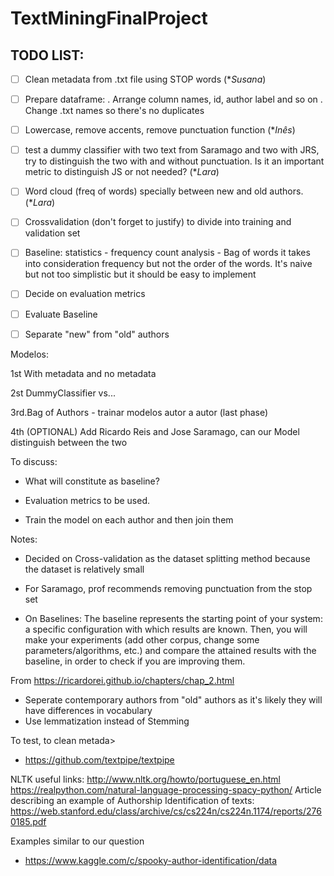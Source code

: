 # TextMiningFinalProject


## TODO LIST:
- [ ] Clean metadata from .txt file using STOP words (**Susana*)
 
- [ ] Prepare dataframe: 
      . Arrange column names, id, author label and so on 
      . Change .txt names so there's no duplicates
      
- [ ] Lowercase, remove accents, remove punctuation function (**Inês*)
 
- [ ] test a dummy classifier with two text from Saramago and two with JRS, try to distinguish the two with and without punctuation. Is it an important metric to distinguish JS or not needed? (**Lara*)
      
- [ ] Word cloud (freq of words) specially between new and old authors.(**Lara*)

- [ ] Crossvalidation (don't forget to justify) to divide into training and validation set 
 
- [ ] Baseline: statistics - frequency count analysis
      - Bag of words it takes into consideration frequency but not the order of the words. It's naive but not too simplistic but it should be easy to implement
 
- [ ] Decide on evaluation metrics
 
- [ ] Evaluate Baseline
 
- [ ] Separate "new" from "old" authors
 


Modelos:

1st With metadata and no metadata

2st DummyClassifier vs... 

3rd.Bag of Authors - trainar modelos autor a autor (last phase)

4th (OPTIONAL) Add Ricardo Reis and Jose Saramago, can our Model distinguish between the two 

To discuss:

- What will constitute as baseline?

- Evaluation metrics to be used.

- Train the model on each author and then join them


Notes:

- Decided on Cross-validation as the dataset splitting method because the dataset is relatively small

- For Saramago, prof recommends removing punctuation from the stop set

- On Baselines: The baseline represents the starting point of your system: a specific configuration with which results are known. Then, you will make your experiments (add other corpus, change some parameters/algorithms, etc.) and compare the attained results with the baseline, in order to check if you are improving them.

From <https://ricardorei.github.io/chapters/chap_2.html> 

- Seperate contemporary authors from "old" authors as it's likely they will have differences in vocabulary
- Use lemmatization instead of Stemming 

To test, to clean metada>
- https://github.com/textpipe/textpipe

NLTK useful links:
http://www.nltk.org/howto/portuguese_en.html
https://realpython.com/natural-language-processing-spacy-python/
Article describing an example of Authorship Identification of texts:
https://web.stanford.edu/class/archive/cs/cs224n/cs224n.1174/reports/2760185.pdf



Examples similar to our question
- https://www.kaggle.com/c/spooky-author-identification/data
